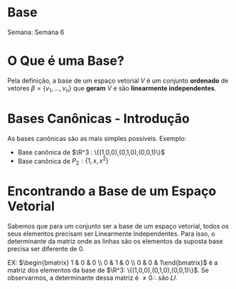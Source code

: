 # Base

Semana: Semana 6

# O Que é uma Base?

Pela definição, a base de um espaço vetorial $V$ é um conjunto **ordenado** de vetores $\beta = \{v_1,..., v_n\}$ que **geram** $V$ e são **linearmente independentes**.

# Bases Canônicas - Introdução

As bases canônicas são as mais simples possíveis. Exemplo:

- Base canônica de $\R^3 : \{(1,0,0),(0,1,0),(0,0,1)\}$
- Base canônica de $P_2:\{1,x,x^2\}$

# Encontrando a Base de um Espaço Vetorial

Sabemos que para um conjunto ser a base de um espaço vetorial, todos os seus elementos precisam ser Linearmente Independentes. Para isso, o determinante da matriz onde as linhas são os elementos da suposta base precisa ser diferente de 0.

EX: $\begin{bmatrix} 1 & 0 & 0 \\ 0 & 1 & 0 \\ 0 & 0 & 1\end{bmatrix}$ é a matriz dos elementos da base de $\R^3: \{(1,0,0),(0,1,0),(0,0,1)\}$. Se observarmos, a determinante dessa matriz é $\neq 0 \therefore$  são $LI$.